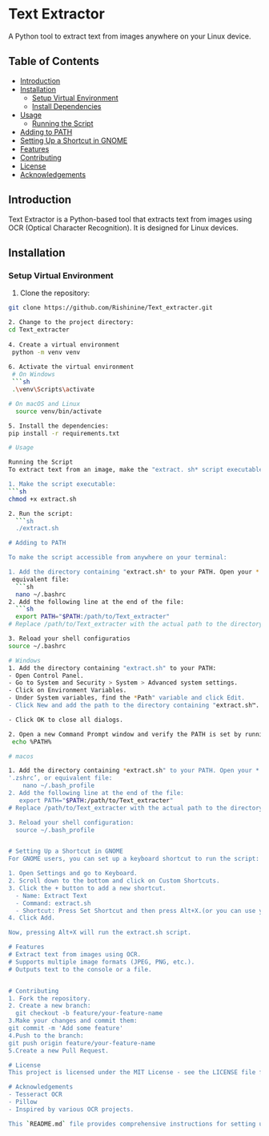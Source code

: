# Text Extractor

A Python tool to extract text from images anywhere on your Linux device.

## Table of Contents

- [Introduction](#introduction)
- [Installation](#installation)
  - [Setup Virtual Environment](#setup-virtual-environment)
  - [Install Dependencies](#install-dependencies)
- [Usage](#usage)
  - [Running the Script](#running-the-script)
- [Adding to PATH](#adding-to-path)
- [Setting Up a Shortcut in GNOME](#setting-up-a-shortcut-in-gnome)
- [Features](#features)
- [Contributing](#contributing)
- [License](#license)
- [Acknowledgements](#acknowledgements)

## Introduction

Text Extractor is a Python-based tool that extracts text from images using OCR (Optical Character Recognition). It is designed for Linux devices.

## Installation

### Setup Virtual Environment

1. Clone the repository:
  ```sh
  git clone https://github.com/Rishinine/Text_extracter.git

2. Change to the project directory:
  cd Text_extracter
   
4. Create a virtual environment
   python -m venv venv
   
6. Activate the virtual environment
   # On Windows
   ```sh
   .\venv\Scripts\activate

  # On macOS and Linux
    source venv/bin/activate

5. Install the dependencies:
  pip install -r requirements.txt

# Usage

Running the Script
To extract text from an image, make the "extract. sh* script executable and run it:

1. Make the script executable:
  ```sh
  chmod +x extract.sh

2. Run the script:
    ```sh
    ./extract.sh

# Adding to PATH

To make the script accessible from anywhere on your terminal:

1. Add the directory containing "extract.sh* to your PATH. Open your *.bashrc", *.zshrc", or
   equivalent file:
    ```sh
    nano ~/.bashrc
2. Add the following line at the end of the file:
    ```sh
    export PATH="$PATH:/path/to/Text_extracter"
# Replace /path/to/Text_extracter with the actual path to the directory.

3. Reload your shell configuratios
  source ~/.bashrc

# Windows
1. Add the directory containing "extract.sh" to your PATH:
  - Open Control Panel.
  - Go to System and Security > System > Advanced system settings.
  - Click on Environment Variables.
  - Under System variables, find the *Path" variable and click Edit.
  - Click New and add the path to the directory containing "extract.sh™.

  - Click OK to close all dialogs.

2. Open a new Command Prompt window and verify the PATH is set by running:
   echo %PATH%

# macos

1. Add the directory containing *extract.sh" to your PATH. Open your *.bash_profile’,
  '.zshrc’, or equivalent file:
      nano ~/.bash_profile
2. Add the following line at the end of the file:
     export PATH="$PATH:/path/to/Text_extracter"
  # Replace /path/to/Text_extracter with the actual path to the directory.

3. Reload your shell configuration:
    source ~/.bash_profile


# Setting Up a Shortcut in GNOME
For GNOME users, you can set up a keyboard shortcut to run the script:

1. Open Settings and go to Keyboard.
2. Scroll down to the bottom and click on Custom Shortcuts.
3. Click the + button to add a new shortcut.
    - Name: Extract Text
    - Command: extract.sh
    - Shortcut: Press Set Shortcut and then press Alt+X.(or you can use your own)
4. Click Add.

Now, pressing Alt+X will run the extract.sh script.

# Features
# Extract text from images using OCR.
# Supports multiple image formats (JPEG, PNG, etc.).
# Outputs text to the console or a file.


# Contributing
1. Fork the repository.
2. Create a new branch:
    git checkout -b feature/your-feature-name
3.Make your changes and commit them:
  git commit -m 'Add some feature'
4.Push to the branch:
  git push origin feature/your-feature-name
5.Create a new Pull Request.

# License
This project is licensed under the MIT License - see the LICENSE file for details.

# Acknowledgements
  - Tesseract OCR
  - Pillow
  - Inspired by various OCR projects.

This `README.md` file provides comprehensive instructions for setting up and using your tool across different operating systems, including creating a virtual environment, installing dependencies, running the script, adding it to the system PATH, and setting up a keyboard shortcut in GNOME.







  
   




